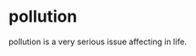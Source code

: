 

<head>
<title>saurabh</title>
</head>
<body>

<h1>pollution</h1>
<p>pollution is a very serious issue affecting in life.</p>



